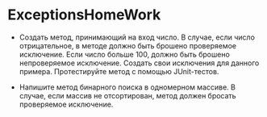 # ExceptionsHomeWork

- Создать метод, принимающий на вход число. В случае,
если число отрицательное, в методе должно быть брошено
проверяемое исключение. Если число больше 100, должно
быть брошено непроверяемое исключение. Создать свои исключения для данного примера.
Протестируйте метод с помощью JUnit-тестов.

- Напишите метод бинарного поиска в одномерном массиве. В случае, если массив не отсортирован, метод должен
бросать проверяемое исключение. 
